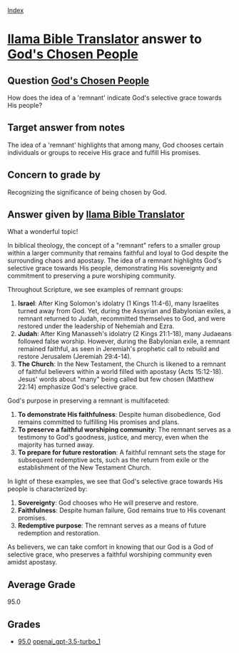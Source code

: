 
[Index](../../../index.md)
# [llama Bible Translator](../../answering_models/llama_Bible_Translator.md) answer to [God's Chosen People](../../questions/God's_Chosen_People.md)

## Question [God's Chosen People](../../questions/God's_Chosen_People.md)
How does the idea of a 'remnant' indicate God's selective grace towards His people?

## Target answer from notes
The idea of a 'remnant' highlights that among many, God chooses certain individuals or groups to receive His grace and fulfill His promises.

## Concern to grade by
Recognizing the significance of being chosen by God.

## Answer given by [llama Bible Translator](../../answering_models/llama_Bible_Translator.md)
What a wonderful topic!

In biblical theology, the concept of a "remnant" refers to a smaller group within a larger community that remains faithful and loyal to God despite the surrounding chaos and apostasy. The idea of a remnant highlights God's selective grace towards His people, demonstrating His sovereignty and commitment to preserving a pure worshiping community.

Throughout Scripture, we see examples of remnant groups:

1. **Israel**: After King Solomon's idolatry (1 Kings 11:4-6), many Israelites turned away from God. Yet, during the Assyrian and Babylonian exiles, a remnant returned to Judah, recommitted themselves to God, and were restored under the leadership of Nehemiah and Ezra.
2. **Judah**: After King Manasseh's idolatry (2 Kings 21:1-18), many Judaeans followed false worship. However, during the Babylonian exile, a remnant remained faithful, as seen in Jeremiah's prophetic call to rebuild and restore Jerusalem (Jeremiah 29:4-14).
3. **The Church**: In the New Testament, the Church is likened to a remnant of faithful believers within a world filled with apostasy (Acts 15:12-18). Jesus' words about "many" being called but few chosen (Matthew 22:14) emphasize God's selective grace.

God's purpose in preserving a remnant is multifaceted:

1. **To demonstrate His faithfulness**: Despite human disobedience, God remains committed to fulfilling His promises and plans.
2. **To preserve a faithful worshiping community**: The remnant serves as a testimony to God's goodness, justice, and mercy, even when the majority has turned away.
3. **To prepare for future restoration**: A faithful remnant sets the stage for subsequent redemptive acts, such as the return from exile or the establishment of the New Testament Church.

In light of these examples, we see that God's selective grace towards His people is characterized by:

1. **Sovereignty**: God chooses who He will preserve and restore.
2. **Faithfulness**: Despite human failure, God remains true to His covenant promises.
3. **Redemptive purpose**: The remnant serves as a means of future redemption and restoration.

As believers, we can take comfort in knowing that our God is a God of selective grace, who preserves a faithful worshiping community even amidst apostasy.

## Average Grade
95.0

## Grades
 * [95.0](./God's_Chosen_People_grades/openai_gpt-3.5-turbo_1.md) [openai_gpt-3.5-turbo_1](../../answering_models/openai_gpt-3.5-turbo_1.md)
